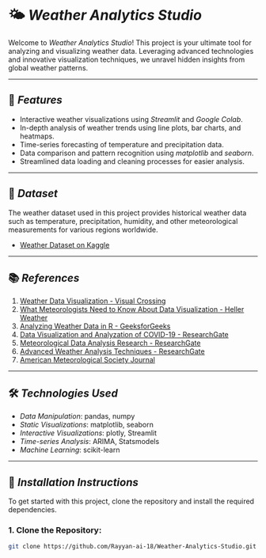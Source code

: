 # 🌤 *Weather Analytics Studio*

Welcome to *Weather Analytics Studio*! This project is your ultimate tool for analyzing and visualizing weather data. Leveraging advanced technologies and innovative visualization techniques, we unravel hidden insights from global weather patterns.

---

## 🚀 *Features*
- Interactive weather visualizations using *Streamlit* and *Google Colab*.
- In-depth analysis of weather trends using line plots, bar charts, and heatmaps.
- Time-series forecasting of temperature and precipitation data.
- Data comparison and pattern recognition using *matplotlib* and *seaborn*.
- Streamlined data loading and cleaning processes for easier analysis.

---

## 📂 *Dataset*

The weather dataset used in this project provides historical weather data such as temperature, precipitation, humidity, and other meteorological measurements for various regions worldwide.

- [Weather Dataset on Kaggle](https://www.kaggle.com/datasets/muthuj7/weather-dataset)

---

## 📚 *References*

1. [Weather Data Visualization - Visual Crossing](https://www.visualcrossing.com/resources/blog/weather-data-visualization/)
2. [What Meteorologists Need to Know About Data Visualization - Heller Weather](https://hellerweather.com/what-meteorologists-need-to-know-about-data-visualization/)
3. [Analyzing Weather Data in R - GeeksforGeeks](https://www.geeksforgeeks.org/analyzing-weather-data-in-r/)
4. [Data Visualization and Analyzation of COVID-19 - ResearchGate](https://www.researchgate.net/publication/366520683)
5. [Meteorological Data Analysis Research - ResearchGate](https://www.researchgate.net/publication/325078800)
6. [Advanced Weather Analysis Techniques - ResearchGate](https://www.researchgate.net/publication/321137908)
7. [American Meteorological Society Journal](https://journals.ametsoc.org/downloadpdf/view/journals/aies/2/1/AIES-D-22-0028.1.pdf)

---

## 🛠 *Technologies Used*

- *Data Manipulation*: pandas, numpy
- *Static Visualizations*: matplotlib, seaborn
- *Interactive Visualizations*: plotly, Streamlit
- *Time-series Analysis*: ARIMA, Statsmodels
- *Machine Learning*: scikit-learn

---

## 📝 *Installation Instructions*

To get started with this project, clone the repository and install the required dependencies.

### 1. Clone the Repository:

```bash
git clone https://github.com/Rayyan-ai-18/Weather-Analytics-Studio.git
